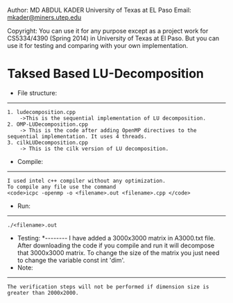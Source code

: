 Author: MD ABDUL KADER
University of Texas at EL Paso
Email: mkader@miners.utep.edu

Copyright: You can use it for any purpose except as a project work for CS5334/4390 (Spring	2014) in University of Texas at El Paso. But you can use it for testing and comparing with your own implementation. 


Taksed Based LU-Decomposition
=============================
* File structure:
-------------
	1. ludecomposition.cpp
		->This is the sequential implementation of LU decomposition.
	2. OMP-LUDecomposition.cpp
		-> This is the code after adding OpenMP directives to the sequential implementation. It uses 4 threads. 
	3. cilkLUDecomposition.cpp
		-> This is the cilk version of LU decomposition. 
		
* Compile:
---------
	I used intel c++ compiler without any optimization. 
	To compile any file use the command 
	<code>icpc -openmp -o <filename>.out <filename>.cpp </code>
* Run:
-----
	./<filename>.out

* Testing:
*--------
	I have added a 3000x3000 matrix in A3000.txt file. After downloading the code if you compile and run it will decompose that 3000x3000 matrix. 
	To change the size of the matrix you just need to change the variable const int 'dim'.   
* Note:
 -----
	The verification steps will not be performed if dimension size is greater than 2000x2000. 
	

